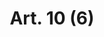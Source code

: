 ---
title: "Art. 10 (6)"
draft: false
exceptions:
- info53k
memberstates:
- LU
score: 3
compensation:
- No compensation
remarks: |
 This exception applies insofar as the work has been lawfully made available to the public. It applies provided that the caricature complies with fair practice in the matter, use the elements of the work strictly needed and do not denigrate the work.


link: "http://www.legilux.public.lu/leg/a/archives/2001/0050/2001A10421.html"
---